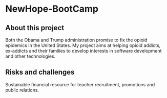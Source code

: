 # NewHope-BootCamp
## About this project

Both the Obama and Trump administration promise to fix the opioid epidemics in the United States. My project aims at helping opioid addicts, ex-addicts and their families to develop interests in software development and other technologies.

## Risks and challenges

Sustainable financial resource for teacher recruitment, promotions and public relations.
